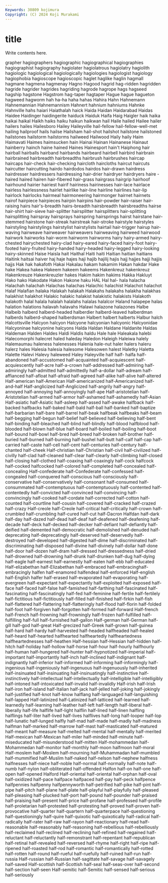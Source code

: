 ```yaml
---
Keywords: 30809 kojimura
Copyright: (C) 2024 Koji Murakami
---
```


# title

Write contents here.



grapher hagiographers hagiographic hagiographical hagiographies hagiographist hagiography hagiolater
hagiolatrous hagiolatry hagiolith hagiologic hagiological hagiologically hagiologies hagiologist hagiology hagiophobia
hagioscope hagioscopic haglet haglike haglin hagmall hagmane hagmena hagmenay Hagno
Hagood hagrid hag-ridden hagridden hagride hagrider hagrides hagriding hagrode hagrope
hags hagseed hagship hagstone Hagstrom hag-taper hagtaper Hague hague hagueton
hagweed hagworm hah ha-ha haha hahas Hahira Hahn Hahnemann Hahnemannian
Hahnemannism Hahnert hahnium hahniums Hahnke Hahnville hahs haiari Haiathalah haick
Haida Haidan Haidarabad Haidas Haidee Haidinger haidingerite haiduck Haiduk Haifa
Haig Haigler haik haika haikai haikal Haikh haiks haiku haikun
haikwan hail Haile hailed Hailee hailer hailers hailes Hailesboro Hailey
Haileyville hail-fellow hail-fellow-well-met hailing hailproof hails hailse Hailsham hail-shot hailshot
hailstone hailstoned hailstones hailstorm hailstorms hailweed Hailwood Haily haily Haim
Haimavati Haimes haimsucken hain Hainai Hainan Hainanese Hainaut hainberry hainch
haine hained Haines Hainesport hain't Haiphong hair hairball hairballs hairband
hairbands hairbeard hairbell hairbird hairbrain hairbrained hairbreadth hairbreadths hairbrush hairbrushes
haircap haircaps hair-check hair-checking haircloth haircloths haircut haircuts haircutter haircutting
hairdo hairdodos hairdos hair-drawn hairdress hairdresser hairdressers hairdressing hair-drier hairdryer
hairdryers haire -haired haired hairen hair-fibered hair-grass hairgrass hairgrip hairhoof
hairhound hairier hairiest hairif hairiness hairinesses hair-lace hairlace hairless hairlessness
hairlet hairlike hair-line hairline hairlines hair-lip hairlock hairlocks hairmeal hairmoneering
hairmonger hairnet hairnets hairof hairpiece hairpieces hairpin hairpins hair-powder hair-raiser
hair-raising hairs hair's-breadth hairs-breadth hairsbreadth hairsbreadths hairse hair-shirt hair-sieve hair-splitter
hairsplitter hairsplitters hair-splitting hairsplitting hairspray hairsprays hairspring hairsprings hairst hairstane
hair-stemmed hairstone hair-streak hairstreak hair-stroke hairstyle hairstyles hairstyling hairstylings hairstylist
hairstylists hairtail hair-trigger hairup hair-waving hairweave hairweaver hairweavers hairweaving hairweed
hairwood hairwork hairworks hair-worm hairworm hairworms hairy hairy-armed hairy-chested hairychested
hairy-clad hairy-eared hairy-faced hairy-foot hairy-footed hairy-fruited hairy-handed hairy-headed hairy-legged hairy-looking
hairy-skinned Haise Haisla hait Haithal Haiti haiti Haitian haitian haitians
Haitink haitsai haiver haj haje hajes haji hajib hajilij hajis
hajj hajjes hajji hajjis hajjs Hak hak hakafoth Hakai Hakalau
hakam hakamim Hakan hakdar Hake hake Hakea hakea Hakeem hakeem
hakeems Hakenkreuz hakenkreuz Hakenkreuze Hakenkreuzler hakes Hakim hakim hakims Hakka
Hakluyt Hako hako Hakodate Hakon Hakone haku HAL Hal hal-
hala halacha Halachah halachah Halachas halachas Halachic halachist Halachot halachot
Halaf Halafian halaka Halakah halakah Halakahs halakahs halakha halakhas halakhist
halakhot Halakic halakic halakist halakistic halakists Halakoth halakoth halal halala
halalah halalahs halalas halalcor Haland halapepe halas halation halations halavah
halavahs Halawi halazone halazones Halbe Halbeib halberd halberd-headed halberdier halberd-leaved
halberdman halberds halberd-shaped halberdsman Halbert halbert halberts Halbur halch Halcottsville
Halcyon halcyon Halcyone halcyonian halcyonic Halcyonidae Halcyoninae halcyonine halcyons Halda
Haldan Haldane Haldanite Haldas Haldeman Halden Haldes Haldi Haldis haldu
Hale hale Haleakala halebi Halecomorphi halecret haled haleday Haledon Haleigh
Haleiwa halely Halemaumau haleness halenesses Halenia hale-nut haler halers haleru
halerz hales Halesia halesia halesome Halesowen halest Haletky Haletta Halette
Halevi Halevy haleweed Haley Haleyville half half- halfa half-abandoned half-accustomed
half-acquainted half-acquiescent half-acquiescently half-acre half-a-crown half-addressed half-admiring half-admiringly half-admitted half-admittedly
half-a-dollar half-adream half-affianced half-afloat half-afraid half-agreed half-alike half-alive half-altered Half-american
half-American Half-americanized half-Americanized half-and-half Half-anglicized half-Anglicized half-angrily half-angry half-annoyed half-annoying
half-annoyingly half-ape Half-aristotelian half-Aristotelian half-armed half-armor half-ashamed half-ashamedly half-Asian Half-asiatic
half-Asiatic half-asleep half-assed half-awake halfback half-backed halfbacks half-baked half-bald half-ball
half-banked half-baptize half-barbarian half-bare half-barrel half-beak halfbeak halfbeaks half-beam half-begging
half-begun half-belief half-believed half-believing half-bent half-binding half-bleached half-blind half-blindly half-blood
halfblood half-blooded half-blown half-blue half-board half-boiled half-boiling half-boot half-bound half-bowl
half-bred half-breed half-broken half-brother half-buried half-burned half-burning half-bushel half-butt half-calf
half-cap half-carried half-caste half-cell half-cent half-centuries half-century half-chanted half-cheek Half-christian
half-Christian half-civil half-civilized half-civilly half-clad half-cleaned half-clear half-clearly half-climbing half-closed
half-closing half-clothed half-coaxing half-coaxingly half-cock halfcock half-cocked halfcocked half-colored half-completed
half-concealed half-concealing Half-confederate half-Confederate half-confessed half-congealed half-conquered half-conscious half-consciously half-conservative
half-conservatively half-consonant half-consumed half-consummated half-contemptuous half-contemptuously half-contented half-contentedly half-convicted half-convinced
half-convincing half-convincingly half-cooked half-cordate half-corrected half-cotton half-counted half-courtline half-cousin half-covered
half-cracked half-crazed half-crazy Half-creole half-Creole half-critical half-critically half-crown half-crumbled half-crumbling
half-cured half-cut half-Dacron Halfdan half-dark half-day half-dazed half-dead half-deaf half-deafened
half-deafening half-decade half-deck half-decked half-decker half-defiant half-defiantly half-deified half-demented half-democratic
half-demolished half-denuded half-deprecating half-deprecatingly half-deserved half-deservedly half-destroyed half-developed half-digested half-dime
half-discriminated half-discriminating half-disposed half-divine half-divinely half-dollar half-done half-door half-dozen half-dram
half-dressed half-dressedness half-dried half-drowned half-drowning half-drunk half-drunken half-dug half-dying half-eagle
half-earnest half-earnestly half-eaten half-ebb half-educated Half-elizabethan half-Elizabethan half-embraced half-embracinghalf-embracingly halfen
half-enamored halfendeal half-enforced Half-english half-English halfer half-erased half-evaporated half-evaporating half-evergreen
half-expectant half-expectantly half-exploited half-exposed half-face half-faced half-false half-famished half-farthing half-fascinated
half-fascinating half-fascinatingly half-fed half-feminine half-fertile half-fertilely half-fictitious half-fictitiously half-filled half-finished
half-firkin half-fish half-flattered half-flattering half-flatteringly half-flood half-florin half-folded half-foot half-forgiven
half-forgotten half-formed half-forward Half-french half-French half-frowning half-frowningly half-frozen half-fulfilled half-fulfilling
half-full half-furnished half-gallon Half-german half-German half-gill half-god half-great Half-grecized half-Greek
half-grown half-guinea half-hard half-hardy half-harvested half-headed halfheaded half-healed half-heard half-hearted
halfhearted halfheartedly halfheartedness halfheartednesses half-heathen Half-hessian half-Hessian half-hidden half-hitch half-holiday
half-hollow half-horse half-hour half-hourly halfhourly half-human half-hungered half-hunter half-hypnotized half-imperial
half-important half-importantly half-inch half-inclined half-indignant half-indignantly half-inferior half-informed half-informing half-informingly
half-ingenious half-ingeniously half-ingenuous half-ingenuously half-inherited half-insinuated half-insinuating half-insinuatingly half-instinctive half-instinctively
half-intellectual half-intellectually half-intelligible half-intelligibly half-intoned half-intoxicated half-invalid half-invalidly Half-irish half-Irish
half-iron half-island half-Italian half-jack half-jelled half-joking half-jokingly half-justified half-knot half-know
halflang half-languaged half-languishing half-lapped Half-latinized half-Latinized half-latticed half-learned half-learnedly half-learning
half-leather half-left half-length half-liberal half-liberally half-life halflife half-light halflin half-lined
half-linen halfling halflings half-liter half-lived half-lives halflives half-long half-looper half-lop
half-lunatic half-lunged halfly half-mad half-made half-madly half-madness halfman half-marked half-marrow
half-mast half-masticated half-matured half-meant half-measure half-melted half-mental half-mentally half-merited Half-mexican
half-Mexican half-miler half-minded half-minute half-miseducated half-misunderstood half-mitten Half-mohammedan half-Mohammedan half-monitor
half-monthly half-moon halfmoon half-moral Half-moslem half-Moslem half-mourning half-Muhammadan half-mumbled half-mummified
half-Muslim half-naked half-nelson half-nephew halfness halfnesses half-niece half-noble half-normal half-normally
half-note half-numb half-nylon half-obliterated half-offended Halfon half-on half-one half-open half-opened
Halford Half-oriental half-oriental half-orphan half-oval half-oxidized half-pace halfpace halfpaced half-pay
half-peck halfpence halfpennies halfpenny halfpennyworth half-petrified half-pike half-pint half-pipe half-pitch
half-plane half-plate half-playful half-playfully half-pleased half-pleasing half-plucked half-port half-pound half-pounder
half-praised half-praising half-present half-price half-profane half-professed half-profile half-proletarian half-protested half-protesting
half-proved half-proven half-provocative half-quarter half-quartern half-quarterpace half-questioning half-questioningly half-quire half-quixotic
half-quixotically half-radical half-radically half-rater half-raw half-rayon half-reactionary half-read half-reasonable half-reasonably
half-reasoning half-rebellious half-rebelliously half-reclaimed half-reclined half-reclining half-refined half-regained half-reluctant half-reluctantly
half-remonstrant half-repentant half-republican half-retinal half-revealed half-reversed half-rhyme half-right half-ripe half-ripened
half-roasted half-rod half-romantic half-romantically half-rotted half-rotten half-round half-rueful half-ruefully half-ruined
half-run half-russia Half-russian half-Russian half-sagittate half-savage half-savagely half-saved Half-scottish half-Scottish
half-seal half-seas-over half-second half-section half-seen Half-semitic half-Semitic half-sensed half-serious half-seriously
